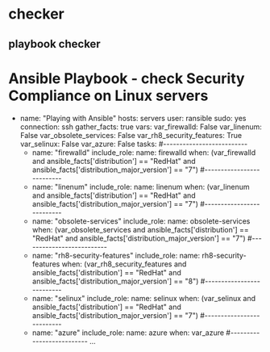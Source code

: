 # checker
playbook checker
---
# Ansible Playbook - check Security Compliance on Linux servers 
- name: "Playing with Ansible"
  hosts: servers
  user: ransible
  sudo: yes
  connection: ssh
  gather_facts: true
  vars:
    var_firewalld: False
    var_linenum: False
    var_obsolete_services: False
    var_rh8_security_features: True
    var_selinux: False
    var_azure: False
  tasks:
  #--------------------------
  - name: "firewalld"
    include_role:
      name: firewalld
    when: (var_firewalld and ansible_facts['distribution'] == "RedHat" and ansible_facts['distribution_major_version'] == "7")
  #--------------------------
  - name: "linenum"
    include_role:
      name: linenum
    when: (var_linenum and ansible_facts['distribution'] == "RedHat" and ansible_facts['distribution_major_version'] == "7")
  #--------------------------
  - name: "obsolete-services"
    include_role:
      name: obsolete-services
    when: (var_obsolete_services and ansible_facts['distribution'] == "RedHat" and ansible_facts['distribution_major_version'] == "7")
  #--------------------------
  - name: "rh8-security-features"
    include_role:
      name: rh8-security-features
    when: (var_rh8_security_features and ansible_facts['distribution'] == "RedHat" and ansible_facts['distribution_major_version'] == "8")
  #--------------------------
  - name: "selinux"
    include_role:
      name: selinux
    when: (var_selinux and ansible_facts['distribution'] == "RedHat" and ansible_facts['distribution_major_version'] == "7")
  #--------------------------
   - name: "azure"
    include_role:
      name: azure
    when: var_azure
  #--------------------------
...
